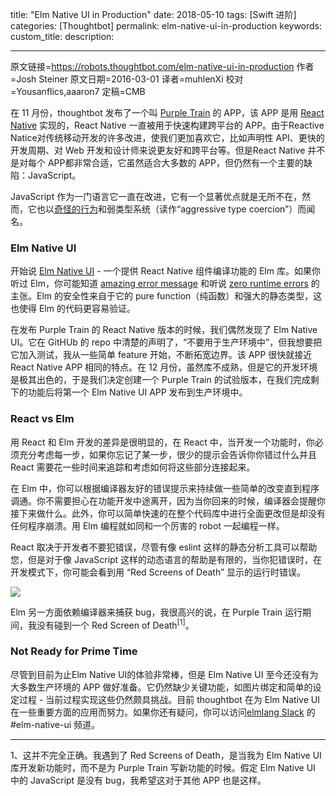 title: "Elm Native UI in Production"
date: 2018-05-10
tags: [Swift 进阶]
categories: [Thoughtbot]
permalink: elm-native-ui-in-production
keywords: 
custom_title: 
description: 

---
原文链接=https://robots.thoughtbot.com/elm-native-ui-in-production
作者=Josh Steiner
原文日期=2016-03-01
译者=muhlenXi
校对=Yousanflics,aaaron7
定稿=CMB

<!--此处开始正文-->

在 11 月份，thoughtbot 发布了一个叫 [Purple Train](https://purpletrainapp.com/) 的 APP，该 APP 是用 [React Native](https://thoughtbot.com/services/react) 实现的，React Native 一直被用于快速构建跨平台的 APP。由于Reactive Natice对传统移动开发的许多改进，使我们更加喜欢它，比如声明性 API、更快的开发周期、对 Web 开发和设计师来说更友好和跨平台等。但是React Native 并不是对每个 APP都非常合适，它虽然适合大多数的 APP，但仍然有一个主要的缺陷：JavaScript。

JavaScript 作为一门语言它一直在改进，它有一个显著优点就是无所不在，然而，它也以[奇怪的行为](https://www.destroyallsoftware.com/talks/wat)和弱类型系统（读作“aggressive type coercion”）而闻名。

<!--more-->

### Elm Native UI

开始说 [Elm Native UI](https://github.com/ohanhi/elm-native-ui) - 一个提供 React Native 组件编译功能的 Elm 库。如果你听过 Elm，你可能知道 [amazing error message](http://elm-lang.org/blog/compiler-errors-for-humans) 和听说 [zero runtime errors](https://www.pivotaltracker.com/blog/Elm-pivotal-tracker/) 的主张。Elm 的安全性来自于它的 pure function（纯函数）和强大的静态类型，这也使得 Elm 的代码更容易验证。

在发布 Purple Train 的 React Native 版本的时候，我们偶然发现了 Elm Native UI。它在 GitHUb 的 repo 中清楚的声明了，“不要用于生产环境中”，但我想要把它加入测试，我从一些简单 feature 开始，不断拓宽边界。该 APP 很快就接近 React Native APP 相同的特点。在 12 月份，虽然库不成熟，但是它的开发环境是极其出色的，于是我们决定创建一个 Purple Train 的试验版本，在我们完成剩下的功能后将第一个 Elm Native UI APP 发布到生产环境中。

### React vs Elm

用 React 和 Elm 开发的差异是很明显的，在 React 中，当开发一个功能时，你必须充分考虑每一步，如果你忘记了某一步，很少的提示会告诉你你错过什么并且 React 需要花一些时间来追踪和考虑如何将这些部分连接起来。

在 Elm 中，你可以根据编译器友好的错误提示来持续做一些简单的改变直到程序调通。你不需要担心在功能开发中途离开，因为当你回来的时候，编译器会提醒你接下来做什么。此外，你可以简单快速的在整个代码库中进行全面更改但是却没有任何程序崩溃。用 Elm 编程就如同和一个厉害的 robot 一起编程一样。 

React 取决于开发者不要犯错误，尽管有像 eslint 这样的静态分析工具可以帮助您，但是对于像 JavaScript 这样的动态语言的帮助是有限的，当你犯错误时，在开发模式下，你可能会看到用 “Red Screens of Death” 显示的运行时错误。

![](https://images.thoughtbot.com/blog-vellum-image-uploads/UMpL2QIqQFutYXmAJikX_react-native-red-screen-of-death.png)

Elm 另一方面依赖编译器来捕获 bug，我很高兴的说，在 Purple Train 运行期间，我没有碰到一个 Red Screen of Death<sup>[1]</sup>。

### Not Ready for Prime Time

尽管到目前为止Elm Native UI的体验非常棒，但是 Elm Native UI 至今还没有为大多数生产环境的 APP 做好准备。它仍然缺少关键功能，如图片绑定和简单的设定过程 - 当前过程实现这些仍然颇具挑战。目前 thoughtbot 在为 Elm Native UI 在一些重要方面的应用而努力。如果你还有疑问，你可以访问[elmlang Slack](http://elmlang.herokuapp.com/) 的 #elm-native-ui 频道。

---------

1、这并不完全正确。我遇到了 Red Screens of Death，是当我为 Elm Native UI 库开发新功能时，而不是为 Purple Train 写新功能的时候。假定 Elm Native UI 中的 JavaScript 是没有 bug，我希望这对于其他 APP 也是这样。